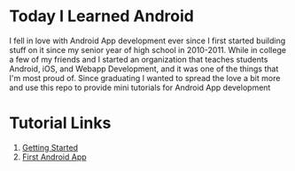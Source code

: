 # Today I Learned Android
I fell in love with Android App development ever since I first started building stuff on it since my senior year of high school in 2010-2011. While in college a few of my friends and I started an organization that teaches students Android, iOS, and Webapp Development, and it was one of the things that I'm most proud of. Since graduating I wanted to spread the love a bit more and use this repo to provide mini tutorials for Android App development

# Tutorial Links
1. [Getting Started](gettingStarted/README.md)
2. [First Android App](firstAndroidApp/README.md)
